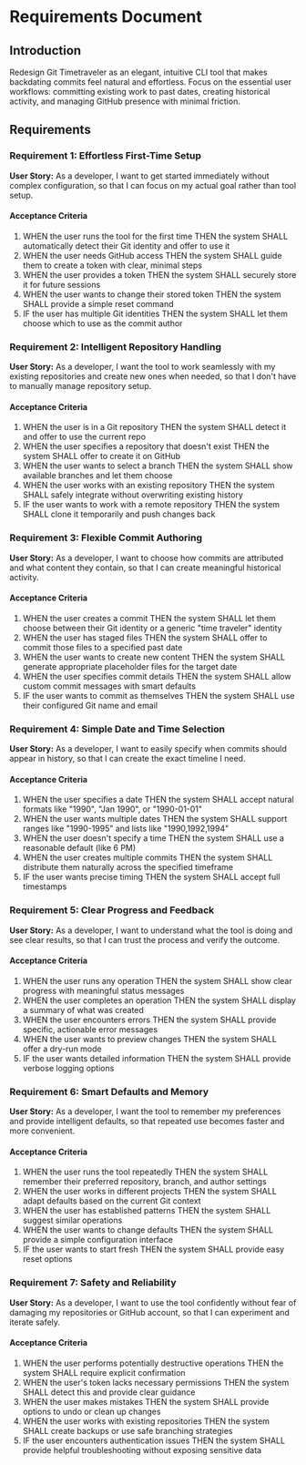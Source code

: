# Requirements Document

## Introduction

Redesign Git Timetraveler as an elegant, intuitive CLI tool that makes backdating commits feel natural and effortless. Focus on the essential user workflows: committing existing work to past dates, creating historical activity, and managing GitHub presence with minimal friction.

## Requirements

### Requirement 1: Effortless First-Time Setup

**User Story:** As a developer, I want to get started immediately without complex configuration, so that I can focus on my actual goal rather than tool setup.

#### Acceptance Criteria

1. WHEN the user runs the tool for the first time THEN the system SHALL automatically detect their Git identity and offer to use it
2. WHEN the user needs GitHub access THEN the system SHALL guide them to create a token with clear, minimal steps
3. WHEN the user provides a token THEN the system SHALL securely store it for future sessions
4. WHEN the user wants to change their stored token THEN the system SHALL provide a simple reset command
5. IF the user has multiple Git identities THEN the system SHALL let them choose which to use as the commit author

### Requirement 2: Intelligent Repository Handling

**User Story:** As a developer, I want the tool to work seamlessly with my existing repositories and create new ones when needed, so that I don't have to manually manage repository setup.

#### Acceptance Criteria

1. WHEN the user is in a Git repository THEN the system SHALL detect it and offer to use the current repo
2. WHEN the user specifies a repository that doesn't exist THEN the system SHALL offer to create it on GitHub
3. WHEN the user wants to select a branch THEN the system SHALL show available branches and let them choose
4. WHEN the user works with an existing repository THEN the system SHALL safely integrate without overwriting existing history
5. IF the user wants to work with a remote repository THEN the system SHALL clone it temporarily and push changes back

### Requirement 3: Flexible Commit Authoring

**User Story:** As a developer, I want to choose how commits are attributed and what content they contain, so that I can create meaningful historical activity.

#### Acceptance Criteria

1. WHEN the user creates a commit THEN the system SHALL let them choose between their Git identity or a generic "time traveler" identity
2. WHEN the user has staged files THEN the system SHALL offer to commit those files to a specified past date
3. WHEN the user wants to create new content THEN the system SHALL generate appropriate placeholder files for the target date
4. WHEN the user specifies commit details THEN the system SHALL allow custom commit messages with smart defaults
5. IF the user wants to commit as themselves THEN the system SHALL use their configured Git name and email

### Requirement 4: Simple Date and Time Selection

**User Story:** As a developer, I want to easily specify when commits should appear in history, so that I can create the exact timeline I need.

#### Acceptance Criteria

1. WHEN the user specifies a date THEN the system SHALL accept natural formats like "1990", "Jan 1990", or "1990-01-01"
2. WHEN the user wants multiple dates THEN the system SHALL support ranges like "1990-1995" and lists like "1990,1992,1994"
3. WHEN the user doesn't specify a time THEN the system SHALL use a reasonable default (like 6 PM)
4. WHEN the user creates multiple commits THEN the system SHALL distribute them naturally across the specified timeframe
5. IF the user wants precise timing THEN the system SHALL accept full timestamps

### Requirement 5: Clear Progress and Feedback

**User Story:** As a developer, I want to understand what the tool is doing and see clear results, so that I can trust the process and verify the outcome.

#### Acceptance Criteria

1. WHEN the user runs any operation THEN the system SHALL show clear progress with meaningful status messages
2. WHEN the user completes an operation THEN the system SHALL display a summary of what was created
3. WHEN the user encounters errors THEN the system SHALL provide specific, actionable error messages
4. WHEN the user wants to preview changes THEN the system SHALL offer a dry-run mode
5. IF the user wants detailed information THEN the system SHALL provide verbose logging options

### Requirement 6: Smart Defaults and Memory

**User Story:** As a developer, I want the tool to remember my preferences and provide intelligent defaults, so that repeated use becomes faster and more convenient.

#### Acceptance Criteria

1. WHEN the user runs the tool repeatedly THEN the system SHALL remember their preferred repository, branch, and author settings
2. WHEN the user works in different projects THEN the system SHALL adapt defaults based on the current Git context
3. WHEN the user has established patterns THEN the system SHALL suggest similar operations
4. WHEN the user wants to change defaults THEN the system SHALL provide a simple configuration interface
5. IF the user wants to start fresh THEN the system SHALL provide easy reset options

### Requirement 7: Safety and Reliability

**User Story:** As a developer, I want to use the tool confidently without fear of damaging my repositories or GitHub account, so that I can experiment and iterate safely.

#### Acceptance Criteria

1. WHEN the user performs potentially destructive operations THEN the system SHALL require explicit confirmation
2. WHEN the user's token lacks necessary permissions THEN the system SHALL detect this and provide clear guidance
3. WHEN the user makes mistakes THEN the system SHALL provide options to undo or clean up changes
4. WHEN the user works with existing repositories THEN the system SHALL create backups or use safe branching strategies
5. IF the user encounters authentication issues THEN the system SHALL provide helpful troubleshooting without exposing sensitive data